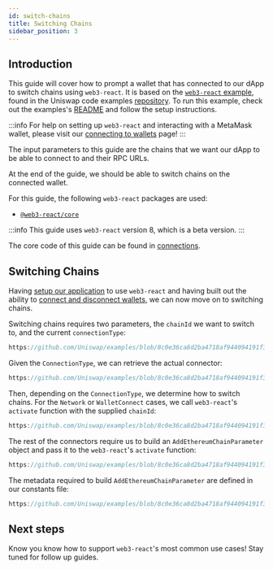 ```yaml
---
id: switch-chains
title: Switching Chains
sidebar_position: 3
---     
```


## Introduction

This guide will cover how to prompt a wallet that has connected to our dApp to switch chains using `web3-react`. It is based on the [`web3-react` example](https://github.com/Uniswap/examples/tree/main/web3-react), found in the Uniswap code examples [repository](https://github.com/Uniswap/examples). To run this example, check out the examples's [README](https://github.com/Uniswap/examples/blob/main/web3-react/README.md) and follow the setup instructions.


:::info
For help on setting up `web3-react` and interacting with a MetaMask wallet, please visit our [connecting to wallets](./01-connect-wallet.md) page!
:::


The input parameters to this guide are the chains that we want our dApp to be able to connect to and their RPC URLs.

At the end of the guide, we should be able to switch chains on the connected wallet.

For this guide, the following `web3-react` packages are used:

- [`@web3-react/core`](https://www.npmjs.com/package/@web3-react/core)

:::info
This guide uses `web3-react` version 8, which is a beta version.
:::

The core code of this guide can be found in [connections](https://github.com/Uniswap/examples/blob/feat/web3-react/web3-react/src/libs/connections.ts).

## Switching Chains

Having [setup our application](./01-connect-wallet.md) to use `web3-react` and having built out the ability to [connect and disconnect wallets](./02-connectors.md), we can now move on to switching chains.

Switching chains requires two parameters, the `chainId` we want to switch to, and the current `connectionType`:

```typescript reference title="Defining the function" referenceLinkText="View on GitHub" customStyling
https://github.com/Uniswap/examples/blob/8c0e36ca8d2ba4718af944094191f39da62a9c5c/web3-react/src/libs/connections.ts#L64
```

Given the `ConnectionType`, we can retrieve the actual connector:

```typescript reference title="Retrieving the connector" referenceLinkText="View on GitHub" customStyling
https://github.com/Uniswap/examples/blob/8c0e36ca8d2ba4718af944094191f39da62a9c5c/web3-react/src/libs/connections.ts#L69
```

Then, depending on the `ConnectionType`, we determine how to switch chains. For the `Network` or `WalletConnect` cases, we call `web3-react`'s `activate` function with the supplied `chainId`:

```typescript reference title="Switching chains for Network and WalletConnect" referenceLinkText="View on GitHub" customStyling
https://github.com/Uniswap/examples/blob/8c0e36ca8d2ba4718af944094191f39da62a9c5c/web3-react/src/libs/connections.ts#L71-L74
```

The rest of the connectors require us to build an `AddEthereumChainParameter` object and pass it to the `web3-react`'s `activate` function:

```typescript reference title="Switching chains the other Connectors" referenceLinkText="View on GitHub" customStyling
https://github.com/Uniswap/examples/blob/8c0e36ca8d2ba4718af944094191f39da62a9c5c/web3-react/src/libs/connections.ts#L77-L84
```

The metadata required to build `AddEthereumChainParameter`  are defined in our constants file:
    
```typescript reference title="Defining the chain parameters" referenceLinkText="View on GitHub" customStyling
https://github.com/Uniswap/examples/blob/8c0e36ca8d2ba4718af944094191f39da62a9c5c/web3-react/src/libs/constants.ts#L27-L40
```

## Next steps

Know you know how to support `web3-react`'s most common use cases! Stay tuned for follow up guides.
